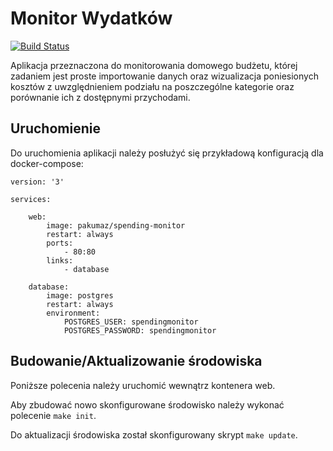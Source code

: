 Monitor Wydatków
========================

[![Build Status](https://travis-ci.org/pawel-mazur/spending-monitor.png)](https://travis-ci.org/pawel-mazur/spending-monitor)

Aplikacja przeznaczona do monitorowania domowego budżetu, 
której zadaniem jest proste importowanie danych oraz wizualizacja
poniesionych kosztów z uwzględnieniem podziału na poszczególne
kategorie oraz porównanie ich z dostępnymi przychodami.

## Uruchomienie

Do uruchomienia aplikacji należy posłużyć się przykładową konfiguracją dla docker-compose:

```
version: '3'

services:

    web:
        image: pakumaz/spending-monitor
        restart: always
        ports:
            - 80:80
        links:
            - database

    database:
        image: postgres
        restart: always
        environment:
            POSTGRES_USER: spendingmonitor
            POSTGRES_PASSWORD: spendingmonitor
```

## Budowanie/Aktualizowanie środowiska

Poniższe polecenia należy uruchomić wewnątrz kontenera web.

Aby zbudować nowo skonfigurowane środowisko należy wykonać polecenie `make init`.

Do aktualizacji środowiska został skonfigurowany skrypt `make update`.

